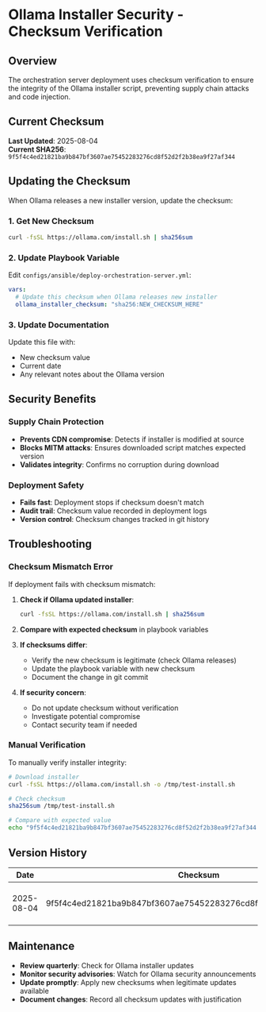 # Ollama Installer Security - Checksum Verification

## Overview

The orchestration server deployment uses checksum verification to ensure the integrity of the Ollama installer script, preventing supply chain attacks and code injection.

## Current Checksum

**Last Updated**: 2025-08-04  
**Current SHA256**: `9f5f4c4ed21821ba9b847bf3607ae75452283276cd8f52d2f2b38ea9f27af344`

## Updating the Checksum

When Ollama releases a new installer version, update the checksum:

### 1. Get New Checksum
```bash
curl -fsSL https://ollama.com/install.sh | sha256sum
```

### 2. Update Playbook Variable
Edit `configs/ansible/deploy-orchestration-server.yml`:
```yaml
vars:
  # Update this checksum when Ollama releases new installer
  ollama_installer_checksum: "sha256:NEW_CHECKSUM_HERE"
```

### 3. Update Documentation
Update this file with:
- New checksum value
- Current date
- Any relevant notes about the Ollama version

## Security Benefits

### Supply Chain Protection
- **Prevents CDN compromise**: Detects if installer is modified at source
- **Blocks MITM attacks**: Ensures downloaded script matches expected version
- **Validates integrity**: Confirms no corruption during download

### Deployment Safety
- **Fails fast**: Deployment stops if checksum doesn't match
- **Audit trail**: Checksum value recorded in deployment logs
- **Version control**: Checksum changes tracked in git history

## Troubleshooting

### Checksum Mismatch Error
If deployment fails with checksum mismatch:

1. **Check if Ollama updated installer**:
   ```bash
   curl -fsSL https://ollama.com/install.sh | sha256sum
   ```

2. **Compare with expected checksum** in playbook variables

3. **If checksums differ**:
   - Verify the new checksum is legitimate (check Ollama releases)
   - Update the playbook variable with new checksum
   - Document the change in git commit

4. **If security concern**:
   - Do not update checksum without verification
   - Investigate potential compromise
   - Contact security team if needed

### Manual Verification
To manually verify installer integrity:
```bash
# Download installer
curl -fsSL https://ollama.com/install.sh -o /tmp/test-install.sh

# Check checksum
sha256sum /tmp/test-install.sh

# Compare with expected value
echo "9f5f4c4ed21821ba9b847bf3607ae75452283276cd8f52d2f2b38ea9f27af344  /tmp/test-install.sh" | sha256sum -c
```

## Version History

| Date | Checksum | Notes |
|------|----------|-------|
| 2025-08-04 | 9f5f4c4ed21821ba9b847bf3607ae75452283276cd8f52d2f2b38ea9f27af344 | Initial implementation with checksum verification |

## Maintenance

- **Review quarterly**: Check for Ollama installer updates
- **Monitor security advisories**: Watch for Ollama security announcements  
- **Update promptly**: Apply new checksums when legitimate updates available
- **Document changes**: Record all checksum updates with justification
